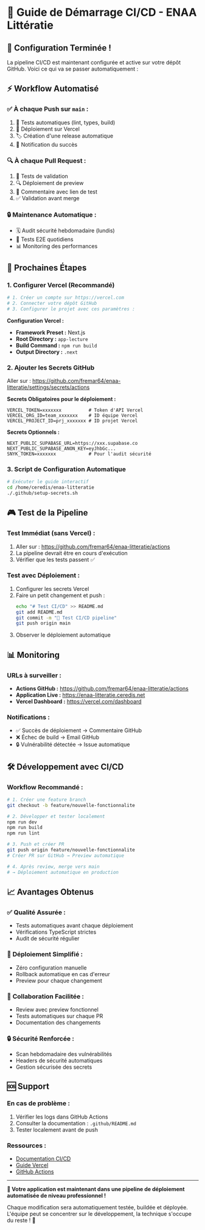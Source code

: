 # 🚀 Guide de Démarrage CI/CD - ENAA Littératie

## 🎉 Configuration Terminée !

La pipeline CI/CD est maintenant configurée et active sur votre dépôt GitHub. Voici ce qui va se passer automatiquement :

## ⚡ Workflow Automatisé

### ✅ **À chaque Push sur `main` :**
1. 🧪 Tests automatiques (lint, types, build)
2. 🚀 Déploiement sur Vercel
3. 🏷️ Création d'une release automatique
4. 💬 Notification du succès

### 🔍 **À chaque Pull Request :**
1. 🧪 Tests de validation
2. 🔍 Déploiement de preview
3. 💬 Commentaire avec lien de test
4. ✅ Validation avant merge

### 🔒 **Maintenance Automatique :**
- 🗓️ Audit sécurité hebdomadaire (lundis)
- 🧪 Tests E2E quotidiens
- 📊 Monitoring des performances

## 🚀 Prochaines Étapes

### 1. **Configurer Vercel (Recommandé)**

```bash
# 1. Créer un compte sur https://vercel.com
# 2. Connecter votre dépôt GitHub
# 3. Configurer le projet avec ces paramètres :
```

**Configuration Vercel :**
- **Framework Preset :** Next.js
- **Root Directory :** `app-lecture`
- **Build Command :** `npm run build`
- **Output Directory :** `.next`

### 2. **Ajouter les Secrets GitHub**

Aller sur : https://github.com/fremar64/enaa-litteratie/settings/secrets/actions

**Secrets Obligatoires pour le déploiement :**
```
VERCEL_TOKEN=xxxxxxx          # Token d'API Vercel
VERCEL_ORG_ID=team_xxxxxxx    # ID équipe Vercel  
VERCEL_PROJECT_ID=prj_xxxxxxx # ID projet Vercel
```

**Secrets Optionnels :**
```
NEXT_PUBLIC_SUPABASE_URL=https://xxx.supabase.co
NEXT_PUBLIC_SUPABASE_ANON_KEY=eyJhbGc...
SNYK_TOKEN=xxxxxxx            # Pour l'audit sécurité
```

### 3. **Script de Configuration Automatique**

```bash
# Exécuter le guide interactif
cd /home/ceredis/enaa-litteratie
./.github/setup-secrets.sh
```

## 🎮 Test de la Pipeline

### **Test Immédiat (sans Vercel) :**
1. Aller sur : https://github.com/fremar64/enaa-litteratie/actions
2. La pipeline devrait être en cours d'exécution
3. Vérifier que les tests passent ✅

### **Test avec Déploiement :**
1. Configurer les secrets Vercel
2. Faire un petit changement et push :
   ```bash
   echo "# Test CI/CD" >> README.md
   git add README.md
   git commit -m "🧪 Test CI/CD pipeline"
   git push origin main
   ```
3. Observer le déploiement automatique

## 📊 Monitoring

### **URLs à surveiller :**
- **Actions GitHub :** https://github.com/fremar64/enaa-litteratie/actions
- **Application Live :** https://enaa-litteratie.ceredis.net
- **Vercel Dashboard :** https://vercel.com/dashboard

### **Notifications :**
- ✅ Succès de déploiement → Commentaire GitHub
- ❌ Échec de build → Email GitHub
- 🔒 Vulnérabilité détectée → Issue automatique

## 🛠️ Développement avec CI/CD

### **Workflow Recommandé :**

```bash
# 1. Créer une feature branch
git checkout -b feature/nouvelle-fonctionnalite

# 2. Développer et tester localement
npm run dev
npm run build
npm run lint

# 3. Push et créer PR
git push origin feature/nouvelle-fonctionnalite
# Créer PR sur GitHub → Preview automatique

# 4. Après review, merge vers main
# → Déploiement automatique en production
```

## 📈 Avantages Obtenus

### ✅ **Qualité Assurée :**
- Tests automatiques avant chaque déploiement
- Vérifications TypeScript strictes
- Audit de sécurité régulier

### 🚀 **Déploiement Simplifié :**
- Zéro configuration manuelle
- Rollback automatique en cas d'erreur
- Preview pour chaque changement

### 👥 **Collaboration Facilitée :**
- Review avec preview fonctionnel
- Tests automatiques sur chaque PR
- Documentation des changements

### 🔒 **Sécurité Renforcée :**
- Scan hebdomadaire des vulnérabilités
- Headers de sécurité automatiques
- Gestion sécurisée des secrets

## 🆘 Support

### **En cas de problème :**
1. Vérifier les logs dans GitHub Actions
2. Consulter la documentation : `.github/README.md`
3. Tester localement avant de push

### **Ressources :**
- [Documentation CI/CD](.github/README.md)
- [Guide Vercel](https://vercel.com/docs)
- [GitHub Actions](https://docs.github.com/en/actions)

---

**🎉 Votre application est maintenant dans une pipeline de déploiement automatisée de niveau professionnel !**

Chaque modification sera automatiquement testée, buildée et déployée. L'équipe peut se concentrer sur le développement, la technique s'occupe du reste ! 🚀
